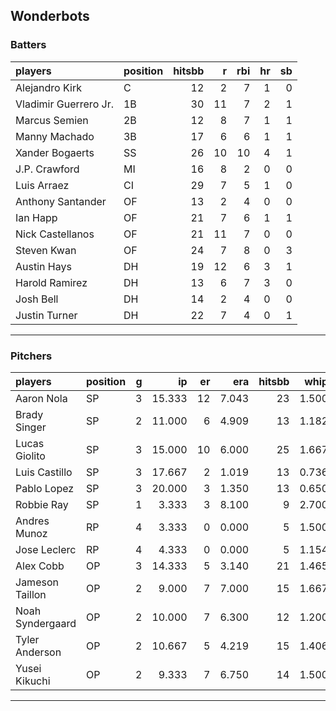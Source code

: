 ## Wonderbots

### Batters

 
|players               |position | hitsbb|  r| rbi| hr| sb| 
|:---------------------|:--------|------:|--:|---:|--:|--:| 
|Alejandro Kirk        |C        |     12|  2|   7|  1|  0| 
|Vladimir Guerrero Jr. |1B       |     30| 11|   7|  2|  1| 
|Marcus Semien         |2B       |     12|  8|   7|  1|  1| 
|Manny Machado         |3B       |     17|  6|   6|  1|  1| 
|Xander Bogaerts       |SS       |     26| 10|  10|  4|  1| 
|J.P. Crawford         |MI       |     16|  8|   2|  0|  0| 
|Luis Arraez           |CI       |     29|  7|   5|  1|  0| 
|Anthony Santander     |OF       |     13|  2|   4|  0|  0| 
|Ian Happ              |OF       |     21|  7|   6|  1|  1| 
|Nick Castellanos      |OF       |     21| 11|   7|  0|  0| 
|Steven Kwan           |OF       |     24|  7|   8|  0|  3| 
|Austin Hays           |DH       |     19| 12|   6|  3|  1| 
|Harold Ramirez        |DH       |     13|  6|   7|  3|  0| 
|Josh Bell             |DH       |     14|  2|   4|  0|  0| 
|Justin Turner         |DH       |     22|  7|   4|  0|  1| 


* * *

### Pitchers

 
|players          |position |  g|     ip| er|   era| hitsbb|  whip| so|  w| sv| 
|:----------------|:--------|--:|------:|--:|-----:|------:|-----:|--:|--:|--:| 
|Aaron Nola       |SP       |  3| 15.333| 12| 7.043|     23| 1.500| 15|  0|  0| 
|Brady Singer     |SP       |  2| 11.000|  6| 4.909|     13| 1.182|  7|  1|  0| 
|Lucas Giolito    |SP       |  3| 15.000| 10| 6.000|     25| 1.667| 16|  0|  0| 
|Luis Castillo    |SP       |  3| 17.667|  2| 1.019|     13| 0.736| 17|  1|  0| 
|Pablo Lopez      |SP       |  3| 20.000|  3| 1.350|     13| 0.650| 26|  1|  0| 
|Robbie Ray       |SP       |  1|  3.333|  3| 8.100|      9| 2.700|  3|  0|  0| 
|Andres Munoz     |RP       |  4|  3.333|  0| 0.000|      5| 1.500|  3|  0|  1| 
|Jose Leclerc     |RP       |  4|  4.333|  0| 0.000|      5| 1.154|  4|  0|  1| 
|Alex Cobb        |OP       |  3| 14.333|  5| 3.140|     21| 1.465| 14|  0|  0| 
|Jameson Taillon  |OP       |  2|  9.000|  7| 7.000|     15| 1.667|  9|  0|  0| 
|Noah Syndergaard |OP       |  2| 10.000|  7| 6.300|     12| 1.200|  8|  0|  0| 
|Tyler Anderson   |OP       |  2| 10.667|  5| 4.219|     15| 1.406|  8|  1|  0| 
|Yusei Kikuchi    |OP       |  2|  9.333|  7| 6.750|     14| 1.500|  8|  1|  0| 


* * *


